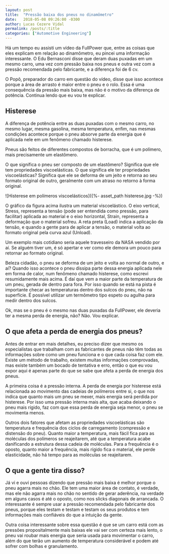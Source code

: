 ```yaml
---
layout: post
title:  "Pressão baixa dos pneus no dinamômetro"
date:   2018-05-08 09:26:00 -0300
author: Lucas Cezere Vidal
permalink: /posts/:title
categories: ["Automotive Engineering"]
---
```

Há um tempo eu assisti um vídeo da FullPower que, entre as coisas que eles explicam em relação ao dinamômetro, eu pincei uma informação interessante. O Edu Bernasconi disse que deram duas puxadas em um mesmo carro, uma vez com pressão baixa nos pneus e outra vez com a pressão recomendada pelo fabricante, e a diferença foi de 6 cv.

O Popô, preparador do carro em questão do vídeo, disse que isso acontece porque a área de arrasto é maior entre o pneu e o rolo. Essa é uma consequência da pressão mais baixa, mas não é o motivo da diferença de potência. Continua lendo que eu vou te explicar.

## Histerese

A diferença de potência entre as duas puxadas com o mesmo carro, no mesmo lugar, mesma gasolina, mesma temperatura, enfim, nas mesmas condições acontece porque o pneu absorve parte da energia que é aplicada nele em um fenômeno chamado histerese.

Pneus são feitos de diferentes compostos de borracha, que é um polímero, mais precisamente um elastômero.

O que significa o pneu ser composto de um elastômero? Significa que ele tem propriedades viscoelásticas. O que significa ele ter propriedades viscoelásticas? Significa que ele se deforma de um jeito e retorna ao seu formato original de outro, geralmente com um atraso no retorno à forma original.

![Histerese em polímeros viscoelásticos]({%- asset_path histerese.jpg -%})

O gráfico da figura acima ilustra um material viscoelástico. O eixo vertical, Stress, representa a tensão (pode ser entendida como pressão, para facilitar) aplicada ao material e o eixo horizontal, Strain, representa a deformação que o material sofreu. A reta preta (Load) indica a aplicação da tensão, e quando a gente para de aplicar a tensão, o material volta ao formato original pela curva azul (Unload).

Um exemplo mais cotidiano seria aquele travesseiro da NASA vendido por aí. Se alguém tiver um, é só apertar e ver como ele demora um pouco para retornar ao formato original.

Beleza cidadão, o pneu se deforma de um jeito e volta ao normal de outro, e aí? Quando isso acontece o pneu dissipa parte dessa energia aplicada nele em forma de calor, num fenômeno chamado histerese, como escrevi resumidamente mais acima. É daí que vem a maior parte da temperatura de um pneu, gerada de dentro para fora. Por isso quando se está na pista é importante checar as temperaturas dentro dos sulcos do pneu, não na superfície. É possível utilizar um termômetro tipo espeto ou agulha para medir dentro dos sulcos.

Ok, mas se o pneu é o mesmo nas duas puxadas da FullPower, ele deveria ter a mesma perda de energia, não? Não. Vou explicar.

## O que afeta a perda de energia dos pneus?

Antes de entrar em mais detalhes, eu preciso dizer que mesmo os especialistas que trabalham com as fabricantes de pneus não têm todas as informações sobre como um pneu funciona e o que cada coisa faz com ele. Existe um método de trabalho, existem muitas informações comprovadas, mas existe também um bocado de tentativa e erro, então o que eu vou expor aqui é apenas parte do que se sabe que afeta a perda de energia dos pneus.

A primeira coisa é a pressão interna. A perda de energia por histerese está relacionada ao movimento das cadeias de polímeros entre si, o que nos indica que quanto mais um pneu se mexer, mais energia será perdida por histerese. Por isso uma pressão interna mais alta, que acaba deixando o pneu mais rígido, faz com que essa perda de energia seja menor, o pneu se movimenta menos.

Outros dois fatores que afetam as propriedades viscoelásticas são temperatura e frequência dos ciclos de carregamento (compressão e distensão do pneu). Quanto maior a temperatura, mais fácil fica para as moléculas dos polímeros se reajeitarem, até que a temperatura acabe danificando a estrutura dessa cadeia de moléculas. Para a frequência é o oposto, quanto maior a frequência, mais rígido fica o material, ele perde elasticidade, não há tempo para as moléculas se reajeitarem.

## O que a gente tira disso?

Já vi e ouvi pessoas dizendo que pressão mais baixa é melhor porque o pneu agarra mais no chão. Ele tem uma maior área de contato, é verdade, mas ele não agarra mais no chão no sentido de gerar aderência, na verdade em alguns casos é até o oposto, como nos slicks diagonais de arrancada. O interessante é sempre usar a pressão recomendada pelo fabricante dos pneus, porque eles testam e testam e testam os seus produtos e tem informações mais confiáveis do que a intuição da gente.

Outra coisa interessante sobre essa questão é que se um carro está com as pressões propositalmente mais baixas ele vai ser com certeza mais lento, o pneu vai roubar mais energia que seria usada para movimentar o carro, além do que terão um aumento de temperatura considerável e podem até sofrer com bolhas e granulamento.
